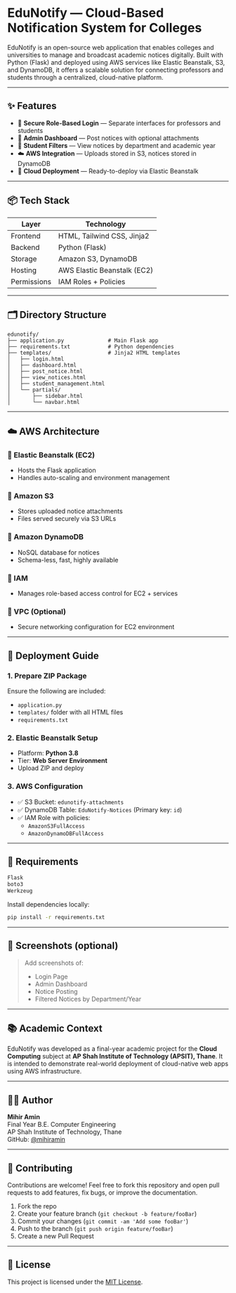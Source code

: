 # EduNotify — Cloud-Based Notification System for Colleges

EduNotify is an open-source web application that enables colleges and universities to manage and broadcast academic notices digitally. Built with Python (Flask) and deployed using AWS services like Elastic Beanstalk, S3, and DynamoDB, it offers a scalable solution for connecting professors and students through a centralized, cloud-native platform.

---

## ✨ Features

- 🔐 **Secure Role-Based Login** — Separate interfaces for professors and students
- 📢 **Admin Dashboard** — Post notices with optional attachments
- 🎯 **Student Filters** — View notices by department and academic year
- ☁️ **AWS Integration** — Uploads stored in S3, notices stored in DynamoDB
- 🚀 **Cloud Deployment** — Ready-to-deploy via Elastic Beanstalk

---

## 📦 Tech Stack

| Layer           | Technology                     |
|----------------|---------------------------------|
| Frontend       | HTML, Tailwind CSS, Jinja2     |
| Backend        | Python (Flask)                 |
| Storage        | Amazon S3, DynamoDB            |
| Hosting        | AWS Elastic Beanstalk (EC2)    |
| Permissions    | IAM Roles + Policies           |

---

## 🗂️ Directory Structure

```
edunotify/
├── application.py              # Main Flask app
├── requirements.txt            # Python dependencies
├── templates/                  # Jinja2 HTML templates
│   ├── login.html
│   ├── dashboard.html
│   ├── post_notice.html
│   ├── view_notices.html
│   ├── student_management.html
│   └── partials/
│       ├── sidebar.html
│       └── navbar.html
```

---

## ☁️ AWS Architecture

### 🔹 Elastic Beanstalk (EC2)
- Hosts the Flask application
- Handles auto-scaling and environment management

### 🔹 Amazon S3
- Stores uploaded notice attachments
- Files served securely via S3 URLs

### 🔹 Amazon DynamoDB
- NoSQL database for notices
- Schema-less, fast, highly available

### 🔹 IAM
- Manages role-based access control for EC2 + services

### 🔹 VPC (Optional)
- Secure networking configuration for EC2 environment

---

## 🚀 Deployment Guide

### 1. Prepare ZIP Package
Ensure the following are included:

- `application.py`
- `templates/` folder with all HTML files
- `requirements.txt`

### 2. Elastic Beanstalk Setup
- Platform: **Python 3.8**
- Tier: **Web Server Environment**
- Upload ZIP and deploy

### 3. AWS Configuration
- ✅ S3 Bucket: `edunotify-attachments`
- ✅ DynamoDB Table: `EduNotify-Notices` (Primary key: `id`)
- ✅ IAM Role with policies:
  - `AmazonS3FullAccess`
  - `AmazonDynamoDBFullAccess`

---

## 🧪 Requirements

```bash
Flask
boto3
Werkzeug
```

Install dependencies locally:
```bash
pip install -r requirements.txt
```

---

## 📸 Screenshots (optional)

> Add screenshots of:
> - Login Page
> - Admin Dashboard
> - Notice Posting
> - Filtered Notices by Department/Year

---

## 📚 Academic Context

EduNotify was developed as a final-year academic project for the **Cloud Computing** subject at **AP Shah Institute of Technology (APSIT), Thane**. It is intended to demonstrate real-world deployment of cloud-native web apps using AWS infrastructure.

---

## 👨‍💻 Author

**Mihir Amin**  
Final Year B.E. Computer Engineering  
AP Shah Institute of Technology, Thane  
GitHub: [@mihiramin](https://github.com/mihiramin)

---

## 🤝 Contributing

Contributions are welcome! Feel free to fork this repository and open pull requests to add features, fix bugs, or improve the documentation.

1. Fork the repo
2. Create your feature branch (`git checkout -b feature/fooBar`)
3. Commit your changes (`git commit -am 'Add some fooBar'`)
4. Push to the branch (`git push origin feature/fooBar`)
5. Create a new Pull Request

---

## 📄 License

This project is licensed under the [MIT License](LICENSE).

